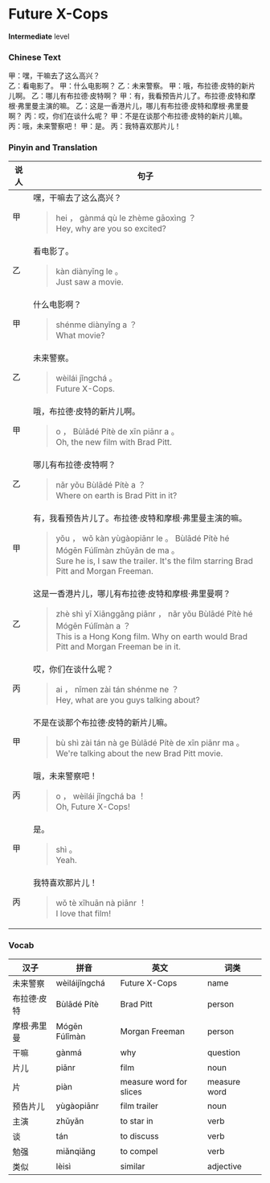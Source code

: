 # Future X-Cops
**Intermediate** level
### Chinese Text
甲：嘿，干嘛去了这么高兴？<br />乙：看电影了。
甲：什么电影啊？
乙：未来警察。
甲：哦，布拉德·皮特的新片儿啊。
乙：哪儿有布拉德·皮特啊？
甲：有，我看预告片儿了。布拉德·皮特和摩根·弗里曼主演的嘛。
乙：这是一香港片儿，哪儿有布拉德·皮特和摩根·弗里曼啊？
丙：哎，你们在谈什么呢？
甲：不是在谈那个布拉德·皮特的新片儿嘛。
丙：哦，未来警察吧！
甲：是。
丙：我特喜欢那片儿！

### Pinyin and Translation
|说人|句子|
|----|----|
|甲|嘿，干嘛去了这么高兴？<blockquote>hei ， gànmá qù le zhème gāoxìng ？<br />Hey, why are you so excited?</blockquote>|
|乙|看电影了。<blockquote>kàn diànyǐng le 。<br />Just saw a movie.</blockquote>|
|甲|什么电影啊？<blockquote>shénme diànyǐng a ？<br />What movie?</blockquote>|
|乙|未来警察。<blockquote>wèilái jǐngchá 。<br />Future X-Cops.</blockquote>|
|甲|哦，布拉德·皮特的新片儿啊。<blockquote>o ， Bùlādé Pítè de xīn piānr a 。<br />Oh, the new film with Brad Pitt.</blockquote>|
|乙|哪儿有布拉德·皮特啊？<blockquote>nǎr yǒu Bùlādé Pítè a ？<br />Where on earth is Brad Pitt in it?</blockquote>|
|甲|有，我看预告片儿了。布拉德·皮特和摩根·弗里曼主演的嘛。<blockquote>yǒu ， wǒ kàn yùgàopiānr le 。 Bùlādé Pítè hé Mógēn Fúlǐmàn zhǔyǎn de ma 。<br />Sure he is, I saw the trailer. It's the film starring Brad Pitt and Morgan Freeman.</blockquote>|
|乙|这是一香港片儿，哪儿有布拉德·皮特和摩根·弗里曼啊？<blockquote>zhè shì yī Xiānggǎng piānr ， nǎr yǒu Bùlādé Pítè hé Mógēn Fúlǐmàn a ？<br />This is a Hong Kong film. Why on earth would Brad Pitt and Morgan Freeman be in it.</blockquote>|
|丙|哎，你们在谈什么呢？<blockquote>ai ， nǐmen zài tán shénme ne ？<br />Hey, what are you guys talking about?</blockquote>|
|甲|不是在谈那个布拉德·皮特的新片儿嘛。<blockquote>bù shì zài tán nà ge Bùlādé Pítè de xīn piānr ma 。<br />We're talking about the new Brad Pitt movie.</blockquote>|
|丙|哦，未来警察吧！<blockquote>o ， wèilái jǐngchá ba ！<br />Oh, Future X-Cops!</blockquote>|
|甲|是。<blockquote>shì 。<br />Yeah.</blockquote>|
|丙|我特喜欢那片儿！<blockquote>wǒ tè xǐhuān nà piānr ！<br />I love that film!</blockquote>|
### Vocab
|汉子|拼音|英文|词类|
|----|----|----|----|
|未来警察|wèiláijǐngchá|Future X-Cops|name|
|布拉德·皮特|Bùlādé Pítè|Brad Pitt|person|
|摩根·弗里曼|Mógēn Fúlǐmàn|Morgan Freeman|person|
|干嘛|gànmá|why|question|
|片儿|piānr|film|noun|
|片|piàn|measure word for slices|measure word|
|预告片儿|yùgàopiānr|film trailer|noun|
|主演|zhǔyǎn|to star in|verb|
|谈|tán|to discuss|verb|
|勉强|miǎnqiǎng|to compel|verb|
|类似|lèisì|similar|adjective|